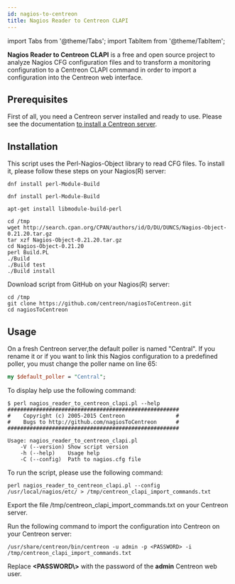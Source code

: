 ```yaml
---
id: nagios-to-centreon
title: Nagios Reader to Centreon CLAPI
---
```

import Tabs from '@theme/Tabs';
import TabItem from '@theme/TabItem';


**Nagios Reader to Centreon CLAPI** is a free and open source project to analyze
Nagios CFG configuration files and to transform a monitoring configuration to
a Centreon CLAPI command in order to import a configuration into the Centreon web
interface.

## Prerequisites

First of all, you need a Centreon server installed and ready to use. Please see
the documentation [to install a Centreon server](../installation/installation-of-a-central-server/using-packages.md).

## Installation

This script uses the Perl-Nagios-Object library to read CFG files. To install it,
please follow these steps on your Nagios(R) server:

<Tabs groupId="sync">
<TabItem value="Alma / RHEL / Oracle Linux 8" label="Alma / RHEL / Oracle Linux 8">

```shell
dnf install perl-Module-Build
```

</TabItem>
<TabItem value="Alma / RHEL / Oracle Linux 9" label="Alma / RHEL / Oracle Linux 9">

```shell
dnf install perl-Module-Build
```

</TabItem>
<TabItem value="Debian 12" label="Debian 12">

```shell
apt-get install libmodule-build-perl
```

</TabItem>
</Tabs>

```shell
cd /tmp
wget http://search.cpan.org/CPAN/authors/id/D/DU/DUNCS/Nagios-Object-0.21.20.tar.gz
tar xzf Nagios-Object-0.21.20.tar.gz
cd Nagios-Object-0.21.20
perl Build.PL
./Build
./Build test
./Build install
```

Download script from GitHub on your Nagios(R) server:

```shell
cd /tmp
git clone https://github.com/centreon/nagiosToCentreon.git
cd nagiosToCentreon
```

## Usage

On a fresh Centreon server,the default poller is named "Central". If you rename
it or if you want to link this Nagios configuration to a predefined poller, you
must change the poller name on line 65:

```perl
my $default_poller = "Central";
```

To display help use the following command:

```shell
$ perl nagios_reader_to_centreon_clapi.pl --help
######################################################
#    Copyright (c) 2005-2015 Centreon                #
#    Bugs to http://github.com/nagiosToCentreon      #
######################################################

Usage: nagios_reader_to_centreon_clapi.pl
    -V (--version) Show script version
    -h (--help)    Usage help
    -C (--config)  Path to nagios.cfg file
```

To run the script, please use the following command:

```shell
perl nagios_reader_to_centreon_clapi.pl --config /usr/local/nagios/etc/ > /tmp/centreon_clapi_import_commands.txt
```

Export the file /tmp/centreon\_clapi\_import\_commands.txt on your Centreon
server.

Run the following command to import the configuration into Centreon on your Centreon
server:

```shell
/usr/share/centreon/bin/centreon -u admin -p <PASSWORD> -i /tmp/centreon_clapi_import_commands.txt
```

Replace **\<PASSWORD\\>** with the password of the **admin** Centreon web user.
